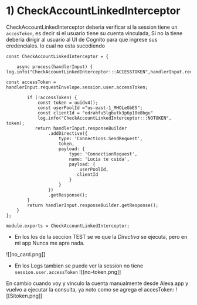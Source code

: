 # 1) CheckAccountLinkedInterceptor

CheckAccountLinkedInterceptor deberia verificar si la session tiene un `accesToken`, es decir si el usuario tiene su cuenta vinculada, Si no la tiene deberia dirigir al usuario al UI de Cognito para que ingrese sus credenciales. lo cual no esta sucediendo

```
const CheckAccountLinkedInterceptor = {

    async process(handlerInput) {
log.info("CheckAccountLinkedInterceptor:::ACCESSTOKEN",handlerInput.requestEnvelope.session.user.accessToken);

const accessToken = handlerInput.requestEnvelope.session.user.accessToken;

        if (!accessToken) {
            const token = uuidv4();
            const userPoolId ="us-east-1_MHOLeGbES"; 
            const clientId = "odrahfu5lgbutk3p6p18e8bgu"
            log.info("CheckAccountLinkedInterceptor:::NOTOKEN", token);
		   return handlerInput.responseBuilder
                .addDirective({
                    type: 'Connections.SendRequest',
                    token,
                    payload: {
                        type: 'ConnectionRequest',
                        name: 'Lucia te cuida',
                        payload: {
                            userPoolId,
                           clientId
                        }
                    }
                })
                .getResponse();
        }
        return handlerInput.responseBuilder.getResponse();
    }
};

module.exports = CheckAccountLinkedInterceptor;
```

- En los los de la seccion TEST se ve que la *Directiva* se ejecuta, pero en mi app Nunca me apre nada. 

![[no_card.png]]
 - En los Logs tambien se puede ver la session no tiene `session.user.accessToken`
 ![[no-token.png]]

En cambio cuando voy y vinculo la cuenta manualmente desde Alexa.app y vuelvo a ejecutar la consulta, ya noto como se agrega el accesToken:
![[Sitoken.png]]